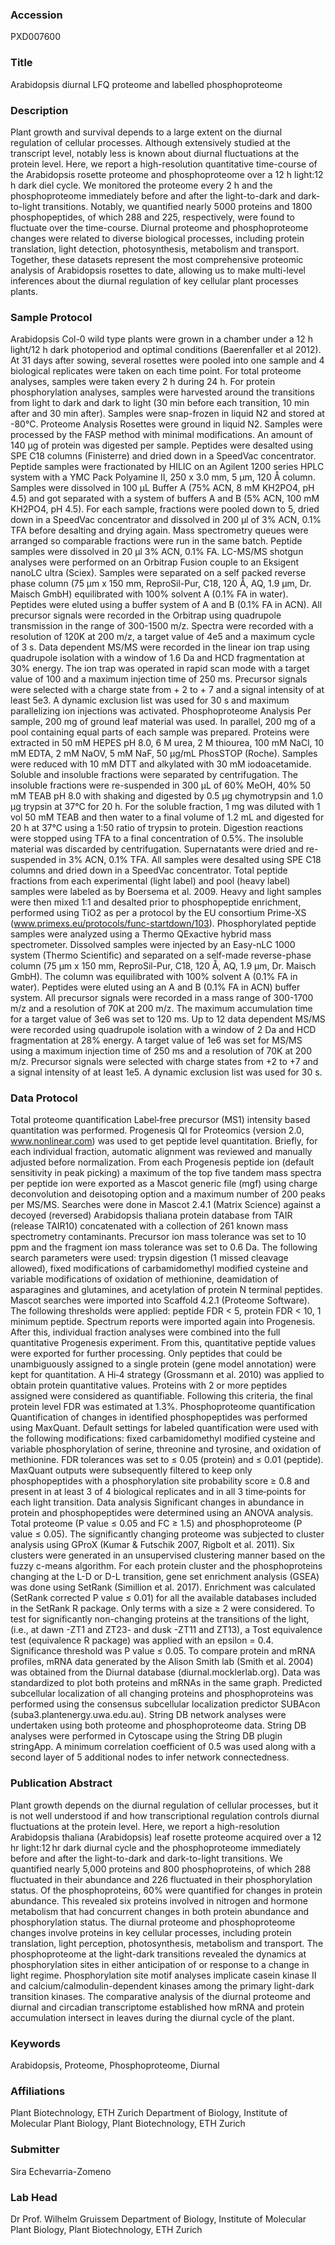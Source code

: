 ### Accession
PXD007600

### Title
Arabidopsis diurnal LFQ proteome and  labelled phosphoproteome

### Description
Plant growth and survival depends to a large extent on the diurnal regulation of cellular processes. Although extensively studied at the transcript level, notably less is known about diurnal fluctuations at the protein level. Here, we report a high-resolution quantitative time-course of the Arabidopsis rosette proteome and phosphoproteome over a 12 h light:12 h dark diel cycle. We monitored the proteome every 2 h and the phosphoproteome immediately before and after the light-to-dark and dark-to-light transitions. Notably, we quantified nearly 5000 proteins and 1800 phosphopeptides, of which 288 and 225, respectively, were found to fluctuate over the time-course. Diurnal proteome and phosphoproteome changes were related to diverse biological processes, including protein translation, light detection, photosynthesis, metabolism and transport. Together, these datasets represent the most comprehensive proteomic analysis of Arabidopsis rosettes to date, allowing us to make multi-level inferences about the diurnal regulation of key cellular plant processes plants.

### Sample Protocol
Arabidopsis Col-0 wild type plants were grown in a chamber under a 12 h light/12 h dark photoperiod and optimal conditions (Baerenfaller et al 2012). At 31 days after sowing, several rosettes were pooled into one sample and 4 biological replicates were taken on each time point. For total proteome analyses, samples were taken every 2 h during 24 h. For protein phosphorylation analyses, samples were harvested around the transitions from light to dark and dark to light (30 min before each transition, 10 min after and 30 min after). Samples were snap-frozen in liquid N2 and stored at -80°C.  Proteome Analysis Rosettes were ground in liquid N2. Samples were processed by the FASP method with minimal modifications. An amount of 140 µg of protein was digested per sample. Peptides were desalted using SPE C18 columns (Finisterre) and dried down in a SpeedVac concentrator. Peptide samples were fractionated by HILIC on an Agilent 1200 series HPLC system with a YMC Pack Polyamine II, 250 x 3.0 mm, 5 μm, 120 Å column. Samples were dissolved in 100 μL Buffer A (75% ACN, 8 mM KH2PO4, pH 4.5) and got separated with a system of buffers A and B (5% ACN, 100 mM KH2PO4, pH 4.5). For each sample, fractions were pooled down to 5, dried down in a SpeedVac concentrator and dissolved in 200 µl of 3% ACN, 0.1% TFA before desalting and drying again. Mass spectrometry queues were arranged so comparable fractions were run in the same batch. Peptide samples were dissolved in 20 µl 3% ACN, 0.1% FA. LC-MS/MS shotgun analyses were performed on an Orbitrap Fusion couple to an Eksigent nanoLC ultra (Sciex). Samples were separated on a self packed reverse phase column (75 µm x 150 mm, ReproSil-Pur, C18, 120 Å, AQ, 1.9 µm, Dr. Maisch GmbH) equilibrated with 100% solvent A (0.1% FA in water). Peptides were eluted using a buffer system of A and B (0.1% FA in ACN). All precursor signals were recorded in the Orbitrap using quadrupole transmission in the range of 300-1500 m/z. Spectra were recorded with a resolution of 120K at 200 m/z, a target value of 4e5 and a maximum cycle of 3 s. Data dependent MS/MS were recorded in the linear ion trap using quadrupole isolation with a window of 1.6 Da and HCD fragmentation at 30% energy. The ion trap was operated in rapid scan mode with a target value of 100 and a maximum injection time of 250 ms. Precursor signals were selected with a charge state from + 2 to + 7 and a signal intensity of at least 5e3. A dynamic exclusion list was used for 30 s and maximum parallelizing ion injections was activated.  Phosphoproteome Analysis Per sample, 200 mg of ground leaf material was used. In parallel, 200 mg of a pool containing equal parts of each sample was prepared. Proteins were extracted in 50 mM HEPES pH 8.0, 6 M urea, 2 M thiourea, 100 mM NaCl, 10 mM EDTA, 2 mM NaOV, 5 mM NaF, 50 µg/mL PhosSTOP (Roche). Samples were reduced with 10 mM DTT and alkylated with 30 mM iodoacetamide. Soluble and insoluble fractions were separated by centrifugation. The insoluble fractions were re-suspended in 300 µL of 60% MeOH, 40% 50 mM TEAB pH 8.0 with shaking and digested by 0.5 µg chymotrypsin and 1.0 µg trypsin at 37°C for 20 h. For the soluble fraction, 1 mg was diluted with 1 vol 50 mM TEAB and then water to a final volume of 1.2 mL and digested for 20 h at 37°C using a 1:50 ratio of trypsin to protein. Digestion reactions were stopped using TFA to a final concentration of 0.5%. The insoluble material was discarded by centrifugation. Supernatants were dried and re-suspended in 3% ACN, 0.1% TFA. All samples were desalted using SPE C18 columns and dried down in a SpeedVac concentrator. Total peptide fractions from each experimental (light label) and pool (heavy label) samples were labeled as by Boersema et al. 2009. Heavy and light samples were then mixed 1:1 and desalted prior to phosphopeptide enrichment, performed using TiO2 as per a protocol by the EU consortium Prime-XS (www.primexs.eu/protocols/func-startdown/103). Phosphorylated peptide samples were analyzed using a Thermo QExactive hybrid mass spectrometer. Dissolved samples were injected by an Easy-nLC 1000 system (Thermo Scientific) and separated on a self-made reverse-phase column (75 µm x 150 mm, ReproSil-Pur, C18, 120 Å, AQ, 1.9 µm, Dr. Maisch GmbH). The column was equilibrated with 100% solvent A (0.1% FA in water). Peptides were eluted using an A and B (0.1% FA in ACN) buffer system. All precursor signals were recorded in a mass range of 300-1700 m/z and a resolution of 70K at 200 m/z. The maximum accumulation time for a target value of 3e6 was set to 120 ms. Up to 12 data dependent MS/MS were recorded using quadrupole isolation with a window of 2 Da and HCD fragmentation at 28% energy. A target value of 1e6 was set for MS/MS using a maximum injection time of 250 ms and a resolution of 70K at 200 m/z. Precursor signals were selected with charge states from +2 to +7 and a signal intensity of at least 1e5. A dynamic exclusion list was used for 30 s.

### Data Protocol
Total proteome quantification Label‑free precursor (MS1) intensity based quantitation was performed. Progenesis QI for Proteomics (version 2.0, www.nonlinear.com) was used to get peptide level quantitation. Briefly, for each individual fraction, automatic alignment was reviewed and manually adjusted before normalization. From each Progenesis peptide ion (default sensitivity in peak picking) a maximum of the top five tandem mass spectra per peptide ion were exported as a Mascot generic file (mgf) using charge deconvolution and deisotoping option and a maximum number of 200 peaks per MS/MS. Searches were done in Mascot 2.4.1 (Matrix Science) against a decoyed (reversed) Arabidopsis thaliana protein database from TAIR (release TAIR10) concatenated with a collection of 261 known mass spectrometry contaminants. Precursor ion mass tolerance was set to 10 ppm and the fragment ion mass tolerance was set to 0.6 Da. The following search parameters were used: trypsin digestion (1 missed cleavage allowed), fixed modifications of carbamidomethyl modified cysteine and variable modifications of oxidation of methionine, deamidation of asparagines and glutamines, and acetylation of protein N terminal peptides. Mascot searches were imported into Scaffold 4.2.1 (Proteome Software). The following thresholds were applied: peptide FDR < 5, protein FDR < 10, 1 minimum peptide. Spectrum reports were imported again into Progenesis. After this, individual fraction analyses were combined into the full quantitative Progenesis experiment. From this, quantitative peptide values were exported for further processing. Only peptides that could be unambiguously assigned to a single protein (gene model annotation) were kept for quantitation. A Hi‑4 strategy (Grossmann et al. 2010) was applied to obtain protein quantitative values. Proteins with 2 or more peptides assigned were considered as quantifiable. Following this criteria, the final protein level FDR was estimated at 1.3%.  Phosphoproteome quantification Quantification of changes in identified phosphopeptides was performed using MaxQuant. Default settings for labeled quantification were used with the following modifications: fixed carbamidomethyl modified cysteine and variable phosphorylation of serine, threonine and tyrosine, and oxidation of methionine. FDR tolerances was set to ≤ 0.05 (protein) and ≤ 0.01 (peptide). MaxQuant outputs were subsequently filtered to keep only phosphopeptides with a phosphorylation site probability score ≥ 0.8 and present in at least 3 of 4 biological replicates and in all 3 time‑points for each light transition.  Data analysis Significant changes in abundance in protein and phosphopeptides were determined using an ANOVA analysis. Total proteome (P value ≤ 0.05 and FC ≥ 1.5) and phosphoproteome (P value ≤ 0.05). The significantly changing proteome was subjected to cluster analysis using GProX (Kumar & Futschik 2007, Rigbolt et al. 2011). Six clusters were generated in an unsupervised clustering manner based on the fuzzy c-means algorithm. For each protein cluster and the phosphoproteins changing at the L-D or D-L transition, gene set enrichment analysis (GSEA) was done using SetRank (Simillion et al. 2017). Enrichment was calculated (SetRank corrected P value ≤ 0.01) for all the available databases included in the SetRank R package. Only terms with a size ≥ 2 were considered. To test for significantly non-changing proteins at the transitions of the light, (i.e., at dawn -ZT1 and ZT23- and dusk -ZT11 and ZT13), a Tost equivalence test (equivalence R package) was applied with an epsilon = 0.4. Significance threshold was P value ≤ 0.05. To compare protein and mRNA profiles, mRNA data generated by the Alison Smith lab (Smith et al. 2004) was obtained from the Diurnal database (diurnal.mocklerlab.org). Data was standardized to plot both proteins and mRNAs in the same graph. Predicted subcellular localization of all changing proteins and phosphoproteins was performed using the consensus subcellular localization predictor SUBAcon (suba3.plantenergy.uwa.edu.au). String DB network analyses were undertaken using both proteome and phosphoproteome data. String DB analyses were performed in Cytoscape using the String DB plugin stringApp. A minimum correlation coefficient of 0.5 was used along with a second layer of 5 additional nodes to infer network connectedness.

### Publication Abstract
Plant growth depends on the diurnal regulation of cellular processes, but it is not well understood if and how transcriptional regulation controls diurnal fluctuations at the protein level. Here, we report a high-resolution Arabidopsis thaliana (Arabidopsis) leaf rosette proteome acquired over a 12&#x2009;hr light:12&#x2009;hr dark diurnal cycle and the phosphoproteome immediately before and after the light-to-dark and dark-to-light transitions. We quantified nearly 5,000 proteins and 800 phosphoproteins, of which 288 fluctuated in their abundance and 226 fluctuated in their phosphorylation status. Of the phosphoproteins, 60% were quantified for changes in protein abundance. This revealed six proteins involved in nitrogen and hormone metabolism that had concurrent changes in both protein abundance and phosphorylation status. The diurnal proteome and phosphoproteome changes involve proteins in key cellular processes, including protein translation, light perception, photosynthesis, metabolism and transport. The phosphoproteome at the light-dark transitions revealed the dynamics at phosphorylation sites in either anticipation of or response to a change in light regime. Phosphorylation site motif analyses implicate casein kinase II and calcium/calmodulin-dependent kinases among the primary light-dark transition kinases. The comparative analysis of the diurnal proteome and diurnal and circadian transcriptome established how mRNA and protein accumulation intersect in leaves during the diurnal cycle of the plant.

### Keywords
Arabidopsis, Proteome, Phosphoproteome, Diurnal

### Affiliations
Plant Biotechnology, ETH Zurich
Department of Biology, Institute of Molecular Plant Biology, Plant Biotechnology, ETH Zurich

### Submitter
Sira Echevarria-Zomeno

### Lab Head
Dr Prof. Wilhelm Gruissem
Department of Biology, Institute of Molecular Plant Biology, Plant Biotechnology, ETH Zurich


